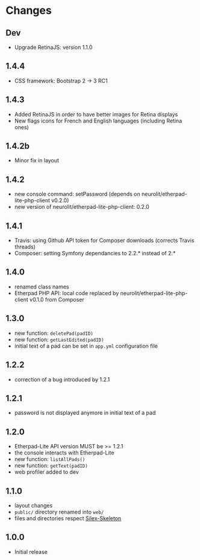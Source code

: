 Changes
=======

## Dev

* Upgrade RetinaJS: version 1.1.0

## 1.4.4 

* CSS framework: Bootstrap 2 -> 3 RC1

## 1.4.3

* Added RetinaJS in order to have better images for Retina displays
* New flags icons for French and English languages (including Retina ones) 

## 1.4.2b

* Minor fix in layout

## 1.4.2 

* new console command: setPassword (depends on neurolit/etherpad-lite-php-client v0.2.0)
* new version of neurolit/etherpad-lite-php-client: 0.2.0

## 1.4.1 

* Travis: using Github API token for Composer downloads
  (corrects Travis threads)
* Composer: setting Symfony dependancies to 2.2.* instead of 2.*

## 1.4.0

* renamed class names
* Etherpad PHP API: local code replaced by neurolit/etherpad-lite-php-client v0.1.0 from Composer

## 1.3.0

* new function: `deletePad(padID)`
* new function: `getLastEdited(padID)`
* initial text of a pad can be set in `app.yml` configuration file

## 1.2.2

* correction of a bug introduced by 1.2.1

## 1.2.1

* password is not displayed anymore in initial text of a pad

## 1.2.0

* Etherpad-Lite API version MUST be >= 1.2.1
* the console interacts with Etherpad-Lite
* new function: `listAllPads()`
* new function: `getText(padID)`
* web profiler added to dev

## 1.1.0

* layout changes
* `public/` directory renamed into `web/`
* files and directories respect [Silex-Skeleton](https://github.com/fabpot/Silex-Skeleton)

## 1.0.0

* Initial release
